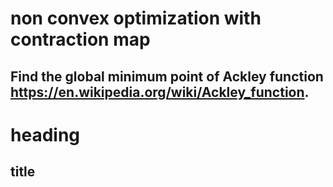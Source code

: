 # non convex optimization with contraction map

## Find the global minimum point of Ackley function https://en.wikipedia.org/wiki/Ackley_function.

# heading 

## title


